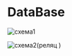 # DataBase
![схема1](https://user-images.githubusercontent.com/95088360/158701805-96baac37-0ab6-4270-a5e2-447d2a11aaa3.PNG)


![схема2(реляц )](https://user-images.githubusercontent.com/95088360/158701564-1417a782-8de6-425c-b8cb-2a0a0b42931a.PNG)
